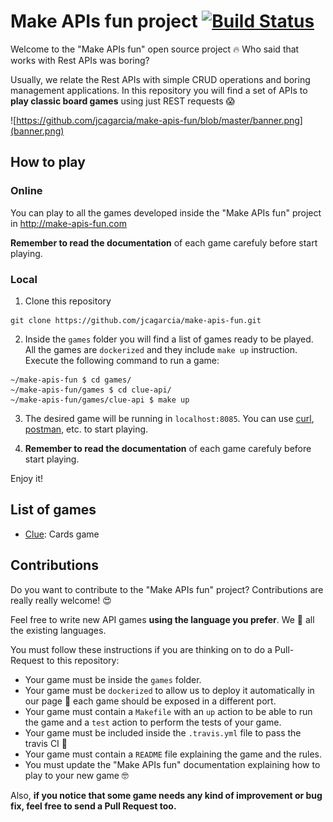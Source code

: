 # Make APIs fun project [![Build Status](https://travis-ci.com/jcagarcia/make-apis-fun.svg?branch=master)](https://travis-ci.com/jcagarcia/make-apis-fun)

Welcome to the "Make APIs fun" open source project 🔥 Who said that works with Rest APIs was boring?

Usually, we relate the Rest APIs with simple CRUD operations and boring management applications. In this repository you will find a set of APIs to **play classic board games** using just REST requests 😱

![https://github.com/jcagarcia/make-apis-fun/blob/master/banner.png](banner.png)

## How to play

### Online

You can play to all the games developed inside the "Make APIs fun" project in http://make-apis-fun.com

**Remember to read the documentation** of each game carefuly before start playing.

### Local

1. Clone this repository
```
git clone https://github.com/jcagarcia/make-apis-fun.git
```
2. Inside the `games` folder you will find a list of games ready to be played. All the games are `dockerized` and they include `make up` instruction. Execute the following command to run a game:
```
~/make-apis-fun $ cd games/
~/make-apis-fun/games $ cd clue-api/
~/make-apis-fun/games/clue-api $ make up
```
3. The desired game will be running in `localhost:8085`. You can use [curl](https://github.com/curl/curl), [postman](https://github.com/postmanlabs), etc. to start playing.

4. **Remember to read the documentation** of each game carefuly before start playing.

Enjoy it!

## List of games

* [Clue](https://github.com/jcagarcia/make-apis-fun/tree/master/games/clue-api): Cards game

## Contributions

Do you want to contribute to the "Make APIs fun" project? Contributions are really really welcome! 😍

Feel free to write new API games **using the language you prefer**. We 💛 all the existing languages.

You must follow these instructions if you are thinking on to do a Pull-Request to this repository:

* Your game must be inside the `games` folder.
* Your game must be `dockerized` to allow us to deploy it automatically in our page 🙂 each game should be exposed in a different port.
* Your game must contain a `Makefile` with an `up` action to be able to run the game and a `test` action to perform the tests of your game.
* Your game must be included inside the `.travis.yml` file to pass the travis CI 🚨
* Your game must contain a `README` file explaining the game and the rules.
* You must update the "Make APIs fun" documentation explaining how to play to your new game 🤓 

Also, **if you notice that some game needs any kind of improvement or bug fix, feel free to send a Pull Request too.**
